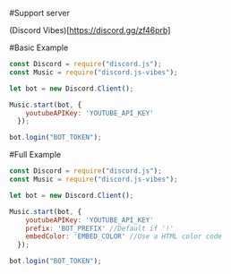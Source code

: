 #Support server

(Discord Vibes)[https://discord.gg/zf46prb]

#Basic Example

```javascript
const Discord = require("discord.js");
const Music = require("discord.js-vibes");

let bot = new Discord.Client();

Music.start(bot, {
    youtubeAPIKey: 'YOUTUBE_API_KEY'
  });

bot.login("BOT_TOKEN");
```

#Full Example
```javascript
const Discord = require("discord.js");
const Music = require("discord.js-vibes");

let bot = new Discord.Client();

Music.start(bot, {
    youtubeAPIKey: 'YOUTUBE_API_KEY'
    prefix: 'BOT_PREFIX' //Default if '!'
    embedColor: 'EMBED_COLOR' //Use a HTML color code
  });

bot.login("BOT_TOKEN");
```